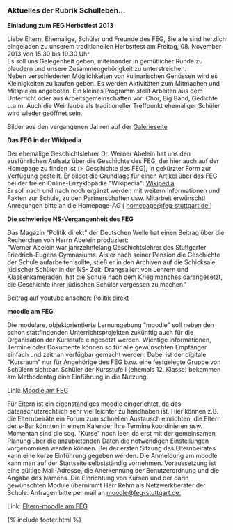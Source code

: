 ---
---

<h3>
  Aktuelles der Rubrik Schulleben...
</h3>
<b>
  Einladung zum FEG Herbstfest 2013
</b>

<p>
  Liebe Eltern, Ehemalige, Schüler und Freunde des FEG, Sie alle sind herzlich eingeladen zu unserem traditionellen Herbstfest am Freitag, 08. November 2013 von 15.30 bis 19.30 Uhr 
  <br>
  Es soll uns Gelegenheit geben, miteinander in gemütlicher Runde zu plaudern und unsere Zusammengehörigkeit zu unterstreichen. 
  <br>
  Neben verschiedenen Möglichkeiten von kulinarischen Genüssen wird es Kleinigkeiten zu kaufen geben. Es werden Aktivitäten zum Mitmachen und Mitspielen angeboten. Ein kleines Programm stellt Arbeiten aus dem Unterricht oder aus Arbeitsgemeinschaften vor: Chor, Big Band, Gedichte u.a.m. Auch die Weinlaube als traditioneller Treffpunkt ehemaliger Schüler wird wieder geöffnet sein.
</p>
<p>
  Bilder aus den vergangenen Jahren auf der 
  <a href="#/Galerie/Herbstfest/2010/">
    <i class="fa fa-external-link">
    </i>
    Galerieseite
  </a>
</p>
<b>
  Das FEG in der Wikipedia
</b>
<p>
  Der ehemalige Geschichtslehrer Dr. Werner Abelein hat uns den ausführlichen Aufsatz über die Geschichte des FEG, der hier auch auf der Homepage zu finden ist (>
  Geschichte des FEG), in gekürzter Form zur Verfügung gestellt. Er bildet die Grundlage für einen Artikel über das FEG bei der freien Online-Enzyklopädie "Wikipedia": 
  <a href="http://de.wikipedia.org/wiki/Friedrich-Eugens-Gymnasium_Stuttgart">
    <i class="fa fa-external-link">
    </i>
    Wikipedia
  </a>
  <br>
  Er soll nach und nach noch ergänzt werden mit weitern Informationen und Fakten zur Schule, zu den Partnerschaften usw. Mitarbeit erwünscht! Anregungen bitte an die Homepage-AG (
  <a href="mailto::homepage@feg-stuttgart.de">
    <i class="fa fa-envelope">
    </i>
    homepage@feg-stuttgart.de
  </a>
  ) 
</p>
<b>
  Die schwierige NS-Vergangenheit des FEG
</b>
<p>
  Das Magazin "Politik direkt" der Deutschen Welle hat einen Beitrag über die Recherchen von Herrn Abelein produziert: 
  <br>
  "Werner Abelein war jahrzehntelang Geschichtslehrer des Stuttgarter Friedrich-Eugens Gymnasiums. Als er nach seiner Pension die Geschichte der Schule aufarbeiten sollte, stieß er in den Archiven auf die Schicksale jüdischer Schüler in der NS- Zeit. Drangsaliert von Lehrern und Klassenkameraden, hat die Schule nach dem Krieg manches darangesetzt, die Geschichte ihrer jüdischen Schüler vergessen zu machen."
</p>
<p>
  Beitrag auf youtube ansehen: 
  <a href="http://www.youtube.com/watch?v=_nnhNZV8Lqk">
    <i class="fa fa-external-link">
    </i>
    Politik direkt
  </a>
</p>
<b>
  moodle am FEG
</b>
<p>
  Die modulare, objektorientierte Lernumgebung "moodle" soll neben den schon stattfindenden Unterrichtsprojekten zukünftig auch für die Organisation der Kursstufe eingesetzt werden. Wichtige Informationen, Termine oder Dokumente können so für alle gewünschten Empfänger einfach und zeitnah verfügbar gemacht werden. Dabei ist der digitale "Kursraum" nur für Angehörige des FEG bzw. eine festgelegte Gruppe von Schülern sichtbar. Schüler der Kursstufe I (ehemals 12. Klasse) bekommen am Methodentag eine Einführung in die Nutzung.
</p>
<p>
  Link: 
  <a href="http://moodle.feg-stuttgart.de/moodle">
    <i class="fa fa-external-link">
    </i>
    Moodle am FEG
  </a>
</p>

<p>
  Für Eltern ist ein eigenständiges moodle eingerichtet, da das datenschutzrechtlich sehr viel leichter zu handhaben ist. Hier können z.B. die Elternbeiräte ein Forum zum schnellen Austausch einrichten, die Eltern der s-Bar könnten in einem Kalender ihre Termine koordinieren usw. Momentan sind die sog. "Kurse" noch leer, da erst mit der gemeinsamen Planung über die anzubietenden Daten die notwendigen Einstellungen vorgenommen werden können. Bei der ersten Sitzung des Elternbeirates kann eine kurze Einführung gegeben werden. Die Anmeldung am moodle kann man auf der Startseite selbstständig vornehmen. Voraussetzung ist eine gültige Mail-Adresse, die Anerkennung der Benutzerordnung und die Angabe des Namens. Die EInrichtung von Kursen und der darin gewünschten Module übernimmt Herr Rehm als Netzwerkberater der Schule. Anfragen bitte per mail an 
  <a href="mailto::moodle@feg-stuttgart.de">
    <i class="fa fa-envelope">
    </i>
    moodle@feg-stuttgart.de.
  </a>
</p>
Link: 
<a href="http://eltern-moodle.feg-stuttgart.de/moodle">
  <i class="fa fa-external-link">
  </i>
  Eltern-moodle am FEG
</a>

{% include footer.html %}

